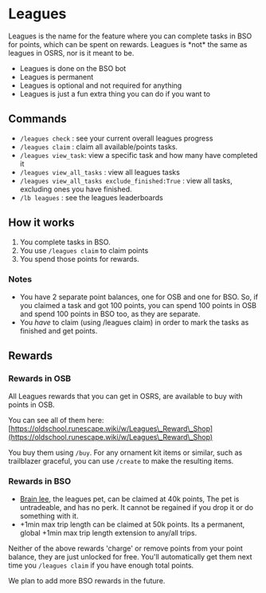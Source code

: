# Leagues

Leagues is the name for the feature where you can complete tasks in BSO for points, which can be spent on rewards. Leagues is \*not\* the same as leagues in OSRS, nor is it meant to be.

* Leagues is done on the BSO bot
* Leagues is permanent
* Leagues is optional and not required for anything
* Leagues is just a fun extra thing you can do if you want to

## Commands

* `/leagues check` : see your current overall leagues progress
* `/leagues claim` : claim all available/points tasks.
* `/leagues view_task`: view a specific task and how many have completed it
* `/leagues view_all_tasks` : view all leagues tasks
* `/leagues view_all_tasks exclude_finished:True` : view all tasks, excluding ones you have finished.
* `/lb leagues` : see the leagues leaderboards

## How it works

1. You complete tasks in BSO.
2. You use `/leagues claim` to claim points
3. You spend those points for rewards.

### Notes

* You have 2 separate point balances, one for OSB and one for BSO. So, if you claimed a task and got 100 points, you can spend 100 points in OSB and spend 100 points in BSO too, as they are separate.
* You _have_ to claim (using /leagues claim) in order to mark the tasks as finished and get points.

## Rewards

### Rewards in OSB

All Leagues rewards that you can get in OSRS, are available to buy with points in OSB.

You can see all of them here: [https://oldschool.runescape.wiki/w/Leagues\_Reward\_Shop](https://oldschool.runescape.wiki/w/Leagues\_Reward\_Shop)

You buy them using `/buy`. For any ornament kit items or similar, such as trailblazer graceful, you can use `/create` to make the resulting items.

### Rewards in BSO

* [Brain lee](custom-items/pets.md#no-perks), the leagues pet, can be claimed at 40k points, The pet is untradeable, and has no perk. It cannot be regained if you drop it or do something with it.
* \+1min max trip length can be claimed at 50k points. Its a permanent, global +1min max trip length extension to any/all trips.

Neither of the above rewards 'charge' or remove points from your point balance, they are just unlocked for free. You'll automatically get them next time you `/leagues claim` if you have enough total points.

We plan to add more BSO rewards in the future.
